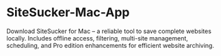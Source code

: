 # SiteSucker-Mac-App
Download SiteSucker for Mac – a reliable tool to save complete websites locally. Includes offline access, filtering, multi-site management, scheduling, and Pro edition enhancements for efficient website archiving.
